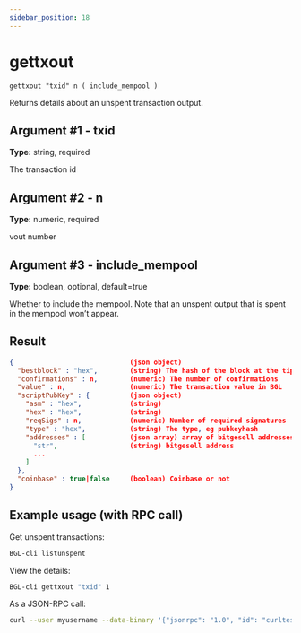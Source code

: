 ```yaml
---
sidebar_position: 18
---
```


# gettxout

`gettxout "txid" n ( include_mempool )`

Returns details about an unspent transaction output.

## Argument #1 - txid

**Type:** string, required

The transaction id

## Argument #2 - n

**Type:** numeric, required

vout number

## Argument #3 - include_mempool

**Type:** boolean, optional, default=true

Whether to include the mempool. Note that an unspent output that is spent in the mempool won’t appear.

## Result

```json
{                             (json object)
  "bestblock" : "hex",        (string) The hash of the block at the tip of the chain
  "confirmations" : n,        (numeric) The number of confirmations
  "value" : n,                (numeric) The transaction value in BGL
  "scriptPubKey" : {          (json object)
    "asm" : "hex",            (string)
    "hex" : "hex",            (string)
    "reqSigs" : n,            (numeric) Number of required signatures
    "type" : "hex",           (string) The type, eg pubkeyhash
    "addresses" : [           (json array) array of bitgesell addresses
      "str",                  (string) bitgesell address
      ...
    ]
  },
  "coinbase" : true|false     (boolean) Coinbase or not
}
```

## Example usage (with RPC call)

Get unspent transactions:

```sh
BGL-cli listunspent
```

View the details:

```sh
BGL-cli gettxout "txid" 1
```

As a JSON-RPC call:

```sh
curl --user myusername --data-binary '{"jsonrpc": "1.0", "id": "curltest", "method": "gettxout", "params": ["txid", 1]}' -H 'content-type: text/plain;' http://127.0.0.1:8334/
```
